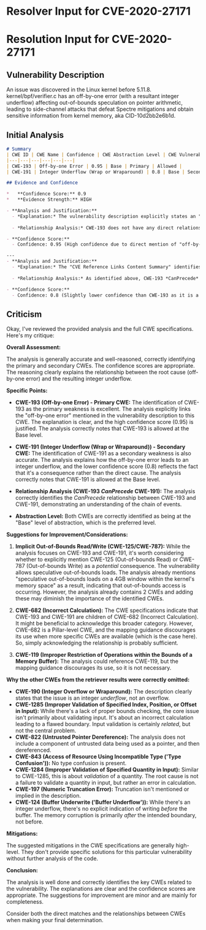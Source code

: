# Resolver Input for CVE-2020-27171

# Resolution Input for CVE-2020-27171

## Vulnerability Description
An issue was discovered in the Linux kernel before 5.11.8. kernel/bpf/verifier.c has an off-by-one error (with a resultant integer underflow) affecting out-of-bounds speculation on pointer arithmetic, leading to side-channel attacks that defeat Spectre mitigations and obtain sensitive information from kernel memory, aka CID-10d2bb2e6b1d.

## Initial Analysis
```markdown
# Summary
| CWE ID | CWE Name | Confidence | CWE Abstraction Level | CWE Vulnerability Mapping Label | CWE-Vulnerability Mapping Notes |
|---|---|---|---|---|---|
| CWE-193 | Off-by-one Error | 0.95 | Base | Primary | Allowed |
| CWE-191 | Integer Underflow (Wrap or Wraparound) | 0.8 | Base | Secondary Candidate | Allowed |

## Evidence and Confidence

*   **Confidence Score:** 0.9
*   **Evidence Strength:** HIGH

- **Analysis and Justification:**  
  - *Explanation:* The vulnerability description explicitly states an "**off-by-one error**" in kernel/bpf/verifier.c, which directly corresponds to CWE-193 (Off-by-one Error). The "CVE Reference Links Content Summary" elaborates on this, stating that the root cause is an off-by-one error when calculating the memory area size, leading to an integer underflow. The integer underflow then leads to incorrect mask generation, resulting in out-of-bounds speculation on pointer arithmetic. Given the direct mention of the "**off-by-one error**", CWE-193 is the primary CWE. The subsequent integer underflow is a consequence of the **off-by-one error**, making CWE-191 a secondary, contributing weakness. MITRE's mapping guidance states that CWE-193 is ALLOWED at the Base level of abstraction, which is the preferred level.
  
  - *Relationship Analysis:* CWE-193 does not have any direct relationships listed in the provided information. However, the "CVE Reference Links Content Summary" shows that the **off-by-one error** leads to Integer Underflow (CWE-191). This indicates that CWE-193 *CanPrecede* CWE-191.

- **Confidence Score:**  
  - Confidence: 0.95 (High confidence due to direct mention of "off-by-one error" and supporting technical details in the CVE reference)

---
- **Analysis and Justification:**  
  - *Explanation:* The "CVE Reference Links Content Summary" identifies an "Integer Underflow" as a consequence of the **off-by-one error**. Specifically, when the calculated `ptr_limit` becomes zero, an integer underflow occurs in `fixup_bpf_calls()`, leading to an incorrect mask. This aligns with CWE-191 (Integer Underflow (Wrap or Wraparound)). This is not the primary weakness, but rather a consequence of the **off-by-one error** leading to side-channel attacks. MITRE's mapping guidance for CWE-191 states that it is ALLOWED at the Base level of abstraction.
  
  - *Relationship Analysis:* As identified above, CWE-193 *CanPrecede* CWE-191. This shows the chain of weaknesses.

- **Confidence Score:**  
  - Confidence: 0.8 (Slightly lower confidence than CWE-193 as it is a consequence of the primary weakness)
```

## Criticism
Okay, I've reviewed the provided analysis and the full CWE specifications. Here's my critique:

**Overall Assessment:**

The analysis is generally accurate and well-reasoned, correctly identifying the primary and secondary CWEs. The confidence scores are appropriate. The reasoning clearly explains the relationship between the root cause (off-by-one error) and the resulting integer underflow.

**Specific Points:**

*   **CWE-193 (Off-by-one Error) - Primary CWE:** The identification of CWE-193 as the primary weakness is excellent. The analysis explicitly links the "off-by-one error" mentioned in the vulnerability description to this CWE. The explanation is clear, and the high confidence score (0.95) is justified. The analysis correctly notes that CWE-193 is allowed at the Base level.

*   **CWE-191 (Integer Underflow (Wrap or Wraparound)) - Secondary CWE:** The identification of CWE-191 as a secondary weakness is also accurate. The analysis explains how the off-by-one error leads to an integer underflow, and the lower confidence score (0.8) reflects the fact that it's a consequence rather than the direct cause. The analysis correctly notes that CWE-191 is allowed at the Base level.

*   **Relationship Analysis (CWE-193 *CanPrecede* CWE-191):** The analysis correctly identifies the *CanPrecede* relationship between CWE-193 and CWE-191, demonstrating an understanding of the chain of events.

*   **Abstraction Level:** Both CWEs are correctly identified as being at the "Base" level of abstraction, which is the preferred level.

**Suggestions for Improvement/Considerations:**

1.  **Implicit Out-of-Bounds Read/Write (CWE-125/CWE-787):** While the analysis focuses on CWE-193 and CWE-191, it's worth considering whether to explicitly mention CWE-125 (Out-of-bounds Read) or CWE-787 (Out-of-bounds Write) as a *potential* consequence. The vulnerability allows speculative out-of-bounds loads.  The analysis already mentions "speculative out-of-bounds loads on a 4GB window within the kernel's memory space" as a result, indicating that out-of-bounds access is occurring. However, the analysis already contains 2 CWEs and adding these may diminish the importance of the identified CWEs.

2.  **CWE-682 (Incorrect Calculation):** The CWE specifications indicate that CWE-193 and CWE-191 are children of CWE-682 (Incorrect Calculation). It might be beneficial to acknowledge this broader category. However, CWE-682 is a Pillar-level CWE, and the mapping guidance discourages its use when more specific CWEs are available (which is the case here). So, simply acknowledging the relationship is probably sufficient.

3.  **CWE-119 (Improper Restriction of Operations within the Bounds of a Memory Buffer):**  The analysis could reference CWE-119, but the mapping guidance discourages its use, so it is not necessary.

**Why the other CWEs from the retriever results were correctly omitted:**

*   **CWE-190 (Integer Overflow or Wraparound):** The description clearly states that the issue is an integer *underflow*, not an overflow.
*   **CWE-1285 (Improper Validation of Specified Index, Position, or Offset in Input):** While there's a lack of proper bounds checking, the core issue isn't primarily about validating input. It's about an incorrect calculation leading to a flawed boundary. Input validation is certainly *related*, but not the central problem.
*   **CWE-822 (Untrusted Pointer Dereference):** The analysis does not include a component of untrusted data being used as a pointer, and then dereferenced.
*   **CWE-843 (Access of Resource Using Incompatible Type ('Type Confusion')):** No type confusion is present.
*   **CWE-1284 (Improper Validation of Specified Quantity in Input):** Similar to CWE-1285, this is about *validation* of a quantity. The root cause is not a failure to validate a quantity in input, but rather an error in calculation.
*   **CWE-197 (Numeric Truncation Error):** Truncation isn't mentioned or implied in the description.
*   **CWE-124 (Buffer Underwrite ('Buffer Underflow')):** While there's an integer underflow, there's no explicit indication of writing *before* the buffer. The memory corruption is primarily *after* the intended boundary, not before.

**Mitigations:**

The suggested mitigations in the CWE specifications are generally high-level. They don't provide specific solutions for this particular vulnerability without further analysis of the code.

**Conclusion:**

The analysis is well done and correctly identifies the key CWEs related to the vulnerability. The explanations are clear and the confidence scores are appropriate. The suggestions for improvement are minor and are mainly for completeness.

Consider both the direct matches and the relationships between CWEs
when making your final determination.
        